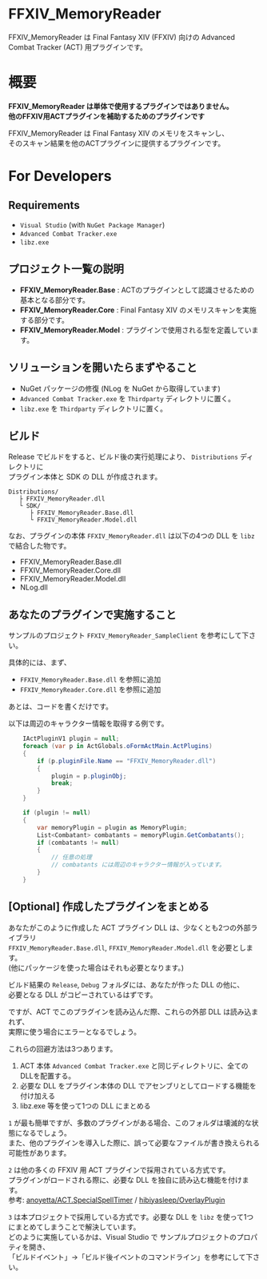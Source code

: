 FFXIV_MemoryReader
===

FFXIV_MemoryReader は Final Fantasy XIV (FFXIV) 向けの Advanced Combat Tracker (ACT) 用プラグインです。

# 概要

**FFXIV_MemoryReader は単体で使用するプラグインではありません。**  
**他のFFXIV用ACTプラグインを補助するためのプラグインです**

FFXIV_MemoryReader は Final Fantasy XIV のメモリをスキャンし、  
そのスキャン結果を他のACTプラグインに提供するプラグインです。


# For Developers

## Requirements

- `Visual Studio` (with `NuGet Package Manager`)
- `Advanced Combat Tracker.exe`
- `libz.exe`

## プロジェクト一覧の説明

- **FFXIV_MemoryReader.Base**
 : ACTのプラグインとして認識させるための基本となる部分です。
- **FFXIV_MemoryReader.Core**
 : Final Fantasy XIV のメモリスキャンを実施する部分です。
- **FFXIV_MemoryReader.Model**
 : プラグインで使用される型を定義しています。


## ソリューションを開いたらまずやること

- NuGet パッケージの修復 (NLog を NuGet から取得しています)
- `Advanced Combat Tracker.exe` を `Thirdparty` ディレクトリに置く。
- `libz.exe` を `Thirdparty` ディレクトリに置く。


## ビルド

Release でビルドをすると、ビルド後の実行処理により、 `Distributions` ディレクトリに  
プラグイン本体と SDK の DLL が作成されます。

```
Distributions/  
   ├ FFXIV_MemoryReader.dll
   └ SDK/
      ├ FFXIV_MemoryReader.Base.dll
      └ FFXIV_MemoryReader.Model.dll
```

なお、プラグインの本体 `FFXIV_MemoryReader.dll` は以下の4つの DLL を `libz` で結合した物です。
- FFXIV_MemoryReader.Base.dll
- FFXIV_MemoryReader.Core.dll
- FFXIV_MemoryReader.Model.dll
- NLog.dll

## あなたのプラグインで実施すること

サンプルのプロジェクト `FFXIV_MemoryReader_SampleClient` を参考にして下さい。

具体的には、まず、

- `FFXIV_MemoryReader.Base.dll` を参照に追加
- `FFXIV_MemoryReader.Core.dll` を参照に追加

あとは、コードを書くだけです。

以下は周辺のキャラクター情報を取得する例です。

```C#
    IActPluginV1 plugin = null;
    foreach (var p in ActGlobals.oFormActMain.ActPlugins)
    {
        if (p.pluginFile.Name == "FFXIV_MemoryReader.dll")
        {
            plugin = p.pluginObj;
            break;
        }
    }

    if (plugin != null)
    {
        var memoryPlugin = plugin as MemoryPlugin;
        List<Combatant> combatants = memoryPlugin.GetCombatants();
        if (combatants != null)
        {
            // 任意の処理
            // combatants には周辺のキャラクター情報が入っています。
        }
    }
```

## [Optional] 作成したプラグインをまとめる

あなたがこのように作成した ACT プラグイン DLL は、少なくとも2つの外部ライブラリ  
`FFXIV_MemoryReader.Base.dll`, `FFXIV_MemoryReader.Model.dll` を必要とします。  
(他にパッケージを使った場合はそれも必要となります。)

ビルド結果の `Release`, `Debug` フォルダには、あなたが作った DLL の他に、  
必要となる DLL がコピーされているはずです。

ですが、ACT でこのプラグインを読み込んだ際、これらの外部 DLL は読み込まれず、  
実際に使う場合にエラーとなるでしょう。

これらの回避方法は3つあります。

1. ACT 本体 `Advanced Combat Tracker.exe` と同じディレクトリに、全てのDLLを配置する。
2. 必要な DLL をプラグイン本体の DLL でアセンブリとしてロードする機能を付け加える
3. libz.exe 等を使って1つの DLL にまとめる


`1` が最も簡単ですが、多数のプラグインがある場合、このフォルダは壊滅的な状態になるでしょう。  
また、他のプラグインを導入した際に、誤って必要なファイルが書き換えられる可能性があります。

`2` は他の多くの FFXIV 用 ACT プラグインで採用されている方式です。  
プラグインがロードされる際に、必要な DLL を独自に読み込む機能を付けます。  
参考: [anoyetta/ACT.SpecialSpellTimer](https://github.com/anoyetta/ACT.SpecialSpellTimer/blob/master/ACT.SpecialSpellTimer/AssemblyResolver.cs)
/ 
[hibiyasleep/OverlayPlugin](https://github.com/hibiyasleep/OverlayPlugin/blob/master/OverlayPlugin/AssemblyResolver.cs)


`3` は本プロジェクトで採用している方式です。必要な DLL を `libz` を使って1つにまとめてしまうことで解決しています。  
どのように実施しているかは、Visual Studio で サンプルプロジェクトのプロパティを開き、  
「ビルドイベント」->「ビルド後イベントのコマンドライン」を参考にして下さい。

